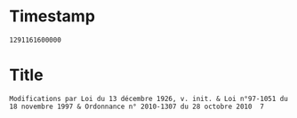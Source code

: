 # Timestamp
```
1291161600000
```

# Title
```
Modifications par Loi du 13 décembre 1926, v. init. & Loi n°97-1051 du 18 novembre 1997 & Ordonnance n° 2010-1307 du 28 octobre 2010  7
```